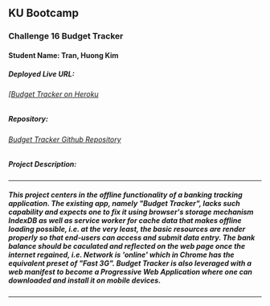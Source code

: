 ## KU Bootcamp  
### Challenge 16 Budget Tracker
#### Student Name: Tran, Huong Kim 

##### Deployed Live URL:   
###### [[Budget Tracker on Heroku]( )
 

##### Repository:   
###### [Budget Tracker Github Repository](https://github.com/TTKHScriptPoetry/KUbootcamp_Challenge_16_Module_19_Budget_Tracker)
 
##### Project Description:
---------------------------------------------------------------------------------------------------------
##### This project centers in the offline functionality of a banking tracking application. The existing app, namely "Budget Tracker", lacks such capability and expects one to fix it using browser's storage mechanism IndexDB as well as service worker for cache data that makes offline loading possible, i.e. at the very least, the basic resources are render properly so that end-users can access and submit data entry. The bank balance should be caculated and reflected on the web page once the internet regained, i.e. Network is 'online' which in Chrome has the equivalent preset of "Fast 3G". Budget Tracker is also leveraged with a web manifest to become a Progressive Web Application where one can downloaded and install it on mobile devices.
---------------------------------------------------------------------------------------------------------
#####  
###### 